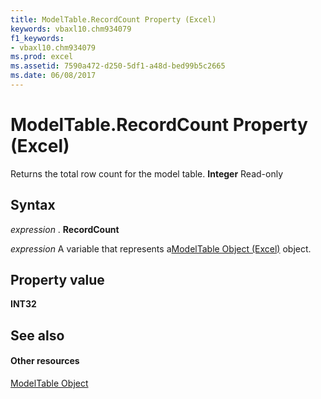 ```yaml
---
title: ModelTable.RecordCount Property (Excel)
keywords: vbaxl10.chm934079
f1_keywords:
- vbaxl10.chm934079
ms.prod: excel
ms.assetid: 7590a472-d250-5df1-a48d-bed99b5c2665
ms.date: 06/08/2017
---
```



# ModelTable.RecordCount Property (Excel)

Returns the total row count for the model table. **Integer** Read-only


## Syntax

 _expression_ . **RecordCount**

 _expression_ A variable that represents a[ModelTable Object (Excel)](modeltable-object-excel.md) object.


## Property value

 **INT32**


## See also


#### Other resources



[ModelTable Object](modeltable-object-excel.md)

